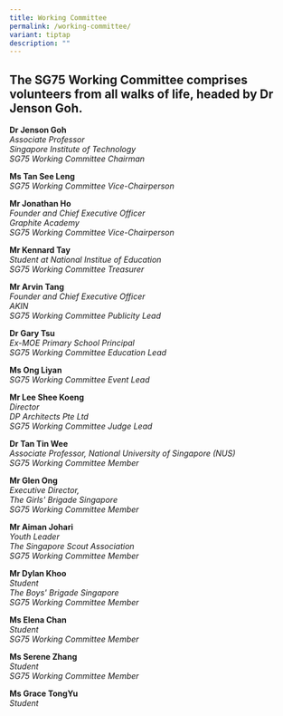 ```yaml
---
title: Working Committee
permalink: /working-committee/
variant: tiptap
description: ""
---
```

<h2><strong>The SG75 Working Committee comprises volunteers from all walks of life, headed by Dr Jenson Goh. </strong><br></h2>
<p><strong>Dr Jenson Goh</strong>
<br><em>Associate Professor<br>Singapore Institute of Technology</em>
<br><em>SG75 Working Committee Chairman</em>
</p>
<p><strong>Ms Tan See Leng</strong>
<br><em>SG75 Working Committee Vice-Chairperson</em>
</p>
<p><strong>Mr Jonathan Ho</strong>
<br><em>Founder and Chief Executive Officer</em>
<br><em>Graphite Academy</em>
<br><em>SG75 Working Committee Vice-Chairperson</em>
</p>
<p><strong>Mr Kennard Tay</strong>
<br><em>Student at National Institue of Education</em>
<br><em>SG75 Working Committee Treasurer</em>
</p>
<p><strong>Mr Arvin Tang</strong>
<br><em>Founder and Chief Executive Officer</em>
<br><em>AKIN</em>
<br><em>SG75 Working Committee Publicity Lead</em>
</p>
<p><strong>Dr Gary Tsu</strong>
<br><em>Ex-MOE Primary School Principal</em>
<br><em>SG75 Working Committee Education Lead</em>
</p>
<p><strong>Ms Ong Liyan</strong>
<br><em>SG75 Working Committee Event Lead</em>
</p>
<p><strong>Mr Lee Shee Koeng</strong>
<br><em>Director<br>DP Architects Pte Ltd</em>
<br><em>SG75 Working Committee Judge Lead</em>
</p>
<p><strong>Dr Tan Tin Wee</strong><em><br>Associate Professor,&nbsp;National University of Singapore (NUS)</em>
<br><em>SG75 Working Committee Member</em>
</p>
<p><strong>Mr Glen Ong</strong>
<br><em>Executive Director,&nbsp;<br>The Girls' Brigade Singapore</em>
<br><em>SG75 Working Committee Member</em>
</p>
<p><strong>Mr Aiman Johari</strong>
<br><em>Youth Leader</em>
<br><em>The Singapore Scout Association</em>
<br><em>SG75 Working Committee Member</em>
</p>
<p><strong>Mr Dylan Khoo<br></strong><em>Student <br>The Boys' Brigade Singapore</em>
<br><em>SG75 Working Committee Member</em>
</p>
<p><strong>Ms Elena Chan</strong>
<br><em>Student </em>
<br><em>SG75 Working Committee Member</em>
</p>
<p><strong>Ms Serene Zhang</strong>
<br><em>Student </em>
<br><em>SG75 Working Committee Member</em>
</p>
<p></p>
<p><strong>Ms Grace TongYu<br></strong><em>Student</em>
</p>
<p></p>